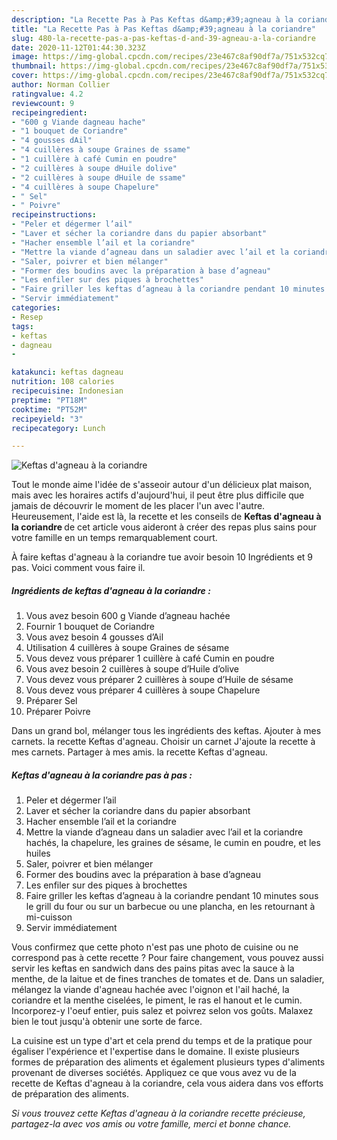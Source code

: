 ```yaml
---
description: "La Recette Pas à Pas Keftas d&amp;#39;agneau à la coriandre"
title: "La Recette Pas à Pas Keftas d&amp;#39;agneau à la coriandre"
slug: 480-la-recette-pas-a-pas-keftas-d-and-39-agneau-a-la-coriandre
date: 2020-11-12T01:44:30.323Z
image: https://img-global.cpcdn.com/recipes/23e467c8af90df7a/751x532cq70/keftas-dagneau-a-la-coriandre-photo-principale-de-la-recette.jpg
thumbnail: https://img-global.cpcdn.com/recipes/23e467c8af90df7a/751x532cq70/keftas-dagneau-a-la-coriandre-photo-principale-de-la-recette.jpg
cover: https://img-global.cpcdn.com/recipes/23e467c8af90df7a/751x532cq70/keftas-dagneau-a-la-coriandre-photo-principale-de-la-recette.jpg
author: Norman Collier
ratingvalue: 4.2
reviewcount: 9
recipeingredient:
- "600 g Viande dagneau hache"
- "1 bouquet de Coriandre"
- "4 gousses dAil"
- "4 cuillères à soupe Graines de ssame"
- "1 cuillère à café Cumin en poudre"
- "2 cuillères à soupe dHuile dolive"
- "2 cuillères à soupe dHuile de ssame"
- "4 cuillères à soupe Chapelure"
- " Sel"
- " Poivre"
recipeinstructions:
- "Peler et dégermer l’ail"
- "Laver et sécher la coriandre dans du papier absorbant"
- "Hacher ensemble l’ail et la coriandre"
- "Mettre la viande d’agneau dans un saladier avec l’ail et la coriandre hachés, la chapelure, les graines de sésame, le cumin en poudre, et les huiles"
- "Saler, poivrer et bien mélanger"
- "Former des boudins avec la préparation à base d’agneau"
- "Les enfiler sur des piques à brochettes"
- "Faire griller les keftas d’agneau à la coriandre pendant 10 minutes sous le grill du four ou sur un barbecue ou une plancha, en les retournant à mi-cuisson"
- "Servir immédiatement"
categories:
- Resep
tags:
- keftas
- dagneau
- 

katakunci: keftas dagneau  
nutrition: 108 calories
recipecuisine: Indonesian
preptime: "PT18M"
cooktime: "PT52M"
recipeyield: "3"
recipecategory: Lunch

---
```



![Keftas d&#39;agneau à la coriandre](https://img-global.cpcdn.com/recipes/23e467c8af90df7a/751x532cq70/keftas-dagneau-a-la-coriandre-photo-principale-de-la-recette.jpg)

Tout le monde aime l'idée de s'asseoir autour d'un délicieux plat maison, mais avec les horaires actifs d'aujourd'hui, il peut être plus difficile que jamais de découvrir le moment de les placer l'un avec l'autre. Heureusement, l'aide est là, la recette et les conseils de <strong> Keftas d&#39;agneau à la coriandre </strong> de cet article vous aideront à créer des repas plus sains pour votre famille en un temps remarquablement court.

<!--inarticleads1-->

À faire keftas d&#39;agneau à la coriandre tue avoir besoin 10 Ingrédients et 9 pas. Voici comment vous faire il.

##### Ingrédients de keftas d&#39;agneau à la coriandre :

1. Vous avez besoin 600 g Viande d’agneau hachée
1. Fournir 1 bouquet de Coriandre
1. Vous avez besoin 4 gousses d’Ail
1. Utilisation 4 cuillères à soupe Graines de sésame
1. Vous devez vous préparer 1 cuillère à café Cumin en poudre
1. Vous avez besoin 2 cuillères à soupe d’Huile d’olive
1. Vous devez vous préparer 2 cuillères à soupe d’Huile de sésame
1. Vous devez vous préparer 4 cuillères à soupe Chapelure
1. Préparer  Sel
1. Préparer  Poivre


Dans un grand bol, mélanger tous les ingrédients des keftas. Ajouter à mes carnets. la recette Keftas d&#39;agneau. Choisir un carnet J&#39;ajoute la recette à mes carnets. Partager à mes amis. la recette Keftas d&#39;agneau. 

<!--inarticleads2-->

##### Keftas d&#39;agneau à la coriandre pas à pas :

1. Peler et dégermer l’ail
1. Laver et sécher la coriandre dans du papier absorbant
1. Hacher ensemble l’ail et la coriandre
1. Mettre la viande d’agneau dans un saladier avec l’ail et la coriandre hachés, la chapelure, les graines de sésame, le cumin en poudre, et les huiles
1. Saler, poivrer et bien mélanger
1. Former des boudins avec la préparation à base d’agneau
1. Les enfiler sur des piques à brochettes
1. Faire griller les keftas d’agneau à la coriandre pendant 10 minutes sous le grill du four ou sur un barbecue ou une plancha, en les retournant à mi-cuisson
1. Servir immédiatement


Vous confirmez que cette photo n&#39;est pas une photo de cuisine ou ne correspond pas à cette recette ? Pour faire changement, vous pouvez aussi servir les keftas en sandwich dans des pains pitas avec la sauce à la menthe, de la laitue et de fines tranches de tomates et de. Dans un saladier, mélangez la viande d&#39;agneau hachée avec l&#39;oignon et l&#39;ail haché, la coriandre et la menthe ciselées, le piment, le ras el hanout et le cumin. Incorporez-y l&#39;oeuf entier, puis salez et poivrez selon vos goûts. Malaxez bien le tout jusqu&#39;à obtenir une sorte de farce. 

<!--inarticleads1-->

<p>
La cuisine est un type d'art et cela prend du temps et de la pratique pour égaliser l'expérience et l'expertise dans le domaine. Il existe plusieurs formes de préparation des aliments et également plusieurs types d'aliments provenant de diverses sociétés. Appliquez ce que vous avez vu de la recette de Keftas d&#39;agneau à la coriandre, cela vous aidera dans vos efforts de préparation des aliments.
</p>

<p>
<i>Si vous trouvez cette Keftas d&#39;agneau à la coriandre recette précieuse, partagez-la avec vos amis ou votre famille, merci et bonne chance.</i>
</p>
